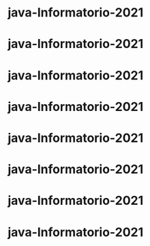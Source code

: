 # java-Informatorio-2021
# java-Informatorio-2021
# java-Informatorio-2021
# java-Informatorio-2021
# java-Informatorio-2021
# java-Informatorio-2021
# java-Informatorio-2021
# java-Informatorio-2021
